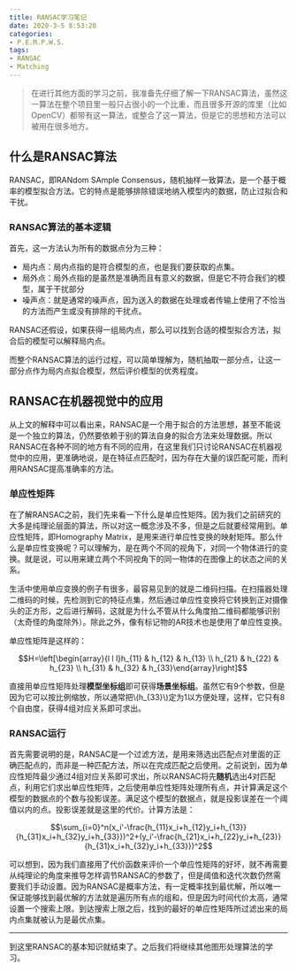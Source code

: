 ```yaml
---
title: RANSAC学习笔记
date: 2020-3-5 8:53:20
categories:
- P.E.M.P.W.S.
tags:
- RANSAC
- Matching
---
```


> 在进行其他方面的学习之前，我准备先仔细了解一下RANSAC算法，虽然这一算法在整个项目里一般只占很小的一个比重，而且很多开源的库里（比如OpenCV）都带有这一算法，或整合了这一算法，但是它的思想和方法可以被用在很多地方。

## 什么是RANSAC算法

RANSAC，即RANdom SAmple Consensus，随机抽样一致算法，是一个基于概率的模型拟合方法。它的特点是能够排除错误地纳入模型内的数据，防止过拟合和干扰。

### RANSAC算法的基本逻辑

首先，这一方法认为所有的数据点分为三种：

 - 局内点：局内点指的是符合模型的点，也是我们要获取的点集。
 - 局外点：局外点指的是虽然是准确而且有意义的数据，但是它不符合我们的模型，属于干扰部分
 - 噪声点：就是通常的噪声点，因为送入的数据在处理或者传输上使用了不恰当的方法而产生或没有排除的干扰点。

RANSAC还假设，如果获得一组局内点，那么可以找到合适的模型拟合方法，拟合后的模型可以解释局内点。

而整个RANSAC算法的运行过程，可以简单理解为，随机抽取一部分点，让这一部分点作为局内点拟合模型，然后评价模型的优秀程度。

## RANSAC在机器视觉中的应用

从上文的解释中可以看出来，RANSAC是一个用于拟合的方法思想，甚至不能说是一个独立的算法，仍然要依赖于别的算法自身的拟合方法来处理数据。所以RANSAC在各种不同的地方有不同的应用，在这里我们只讨论RANSAC在机器视觉中的应用，更准确地说，是在特征点匹配时，因为存在大量的误匹配可能，而利用RANSAC提高准确率的方法。

### 单应性矩阵

在了解RANSAC之前，我们先来看一下什么是单应性矩阵。因为我们之前研究的大多是纯理论层面的算法，所以对这一概念涉及不多，但是之后就要经常用到。单应性矩阵，即Homography Matrix，是用来进行单应性变换的映射矩阵。那么什么是单应性变换呢？可以理解为，是在两个不同的视角下，对同一个物体进行的变换。就是说，可以用来建立两个不同视角下的同一物体的在图像上的状态之间的关系。

生活中使用单应变换的例子有很多，最容易见到的就是二维码扫描。在扫描器处理二维码的时候，先检测到它的特征点集，然后通过单应性变换将它转换到正对摄像头的正方形，之后进行解码，这就是为什么不管从什么角度拍二维码都能够识别（太奇怪的角度除外）。除此之外，像有标记物的AR技术也是使用了单应性变换。

单应性矩阵是这样的：

$$H=\left[\begin{array}{l l l}h_{11} & h_{12} & h_{13} \\ h_{21} & h_{22} & h_{23} \\ h_{31} & h_{32} & h_{33}\end{array}\right]$$

直接用单应性矩阵处理**模型坐标组**即可获得**场景坐标组**。虽然它有9个参数，但是因为它可以按比例缩放，所以通常把\\(h_{33}\\)定为1以方便处理，这样，它只有8个自由度，获得4组对应关系即可求出。

### RANSAC运行

首先需要说明的是，RANSAC是一个过滤方法，是用来筛选出匹配点对里面的正确匹配点的，而非是一种匹配方法，所以在完成匹配之后使用。之前说到，因为单应性矩阵最少通过4组对应关系即可求出，所以RANSAC将先**随机**选出4对匹配点，利用它们求出单应性矩阵，之后使用单应性矩阵处理所有点，并计算满足这个模型的数据点的个数与投影误差。满足这个模型的数据点，就是投影误差在一个阈值以内的点。投影误差就是这里的代价。计算方法是：

$$\sum_{i=0}^n(x_i'-\frac{h_{11}x_i+h_{12}y_i+h_{13}}{h_{31}x_i+h_{32}y_i+h_{33}})^2+(y_i'-\frac{h_{21}x_i+h_{22}y_i+h_{23}}{h_{31}x_i+h_{32}y_i+h_{33}})^2$$

可以想到，因为我们直接用了代价函数来评价一个单应性矩阵的好坏，就不再需要从纯理论的角度来推导怎样调节RANSAC的参数了，但是阈值和迭代次数仍然需要我们手动设置。因为RANSAC是概率方法，有一定概率找到最优解，所以唯一保证能够找到最优解的方法就是遍历所有点的组和，但是因为时间代价太高，通常设置一个搜索上限。到达搜索上限之后，找到的最好的单应性矩阵所过滤出来的局内点集就被认为是最优点集。

---

到这里RANSAC的基本知识就结束了。之后我们将继续其他图形处理算法的学习。
